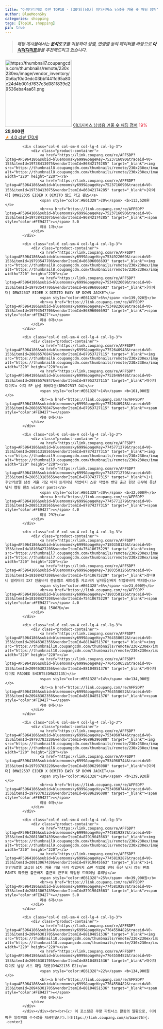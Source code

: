```yaml
---
title: "아이더디미토 추천 TOP10 - [30대][남녀] 이더커머스 남성용 겨울 숏 패딩 점퍼"
author: BlueMoonSky
categories: shopping
tags: [Top10, shopping]
pin: true
---
```


> ##### 해당 게시물에서는 [**분석도구**](https://itemscout.io/)를 이용하여 **성별**, **연령별** 등의 데이터를 바탕으로 [**아이더디미토**](https://link.coupang.com/a/baae76)들을 추천해드리고 있습니다.
<div class="container"><div class="row">
            <div class="col-6 col-sm-4 col-lg-4 col-lg-3">
                <div class="product-container">
                    <a href="https://link.coupang.com/re/AFFSDP?lptag=AF5964186&subid=bluemoonsky6999&pageKey=7631187914&traceid=V0-153&itemId=20254181200&vendorItemId=87342044216" target="_blank"><img src="https://thumbnail7.coupangcdn.com/thumbnails/remote/230x230ex/image/vendor_inventory/0b6a/10d0edc03bbf441fc95a80e24d4b001d7637e3d081f839d29536eba4aa61.png" alt="https://thumbnail7.coupangcdn.com/thumbnails/remote/230x230ex/image/vendor_inventory/0b6a/10d0edc03bbf441fc95a80e24d4b001d7637e3d081f839d29536eba4aa61.png" width="220" height="220"></a>
                    <a href="https://link.coupang.com/re/AFFSDP?lptag=AF5964186&subid=bluemoonsky6999&pageKey=7631187914&traceid=V0-153&itemId=20254181200&vendorItemId=87342044216" target="_blank">이더커머스 남성용 겨울 숏 패딩 점퍼</a>
                    <span style="color:#E61328">19%</span> <b>29,900원</b>
                    <br><a href="https://link.coupang.com/re/AFFSDP?lptag=AF5964186&subid=bluemoonsky6999&pageKey=7631187914&traceid=V0-153&itemId=20254181200&vendorItemId=87342044216" target="_blank"><span style="color:#FE9427">★</span> 4.0
                    리뷰 170개</a>
                </div>
            </div>
            
            <div class="col-6 col-sm-4 col-lg-4 col-lg-3">
                <div class="product-container">
                    <a href="https://link.coupang.com/re/AFFSDP?lptag=AF5964186&subid=bluemoonsky6999&pageKey=7523716090&traceid=V0-153&itemId=19738413075&vendorItemId=86842174285" target="_blank"><img src="https://thumbnail8.coupangcdn.com/thumbnails/remote/230x230ex/image/vendor_inventory/4ec7/f027fcfa99937e0e3aae91ecfe300f909dd8ce9217978aeae717783bb500.jpg" alt="https://thumbnail8.coupangcdn.com/thumbnails/remote/230x230ex/image/vendor_inventory/4ec7/f027fcfa99937e0e3aae91ecfe300f909dd8ce9217978aeae717783bb500.jpg" width="220" height="220"></a>
                    <a href="https://link.coupang.com/re/AFFSDP?lptag=AF5964186&subid=bluemoonsky6999&pageKey=7523716090&traceid=V0-153&itemId=19738413075&vendorItemId=86842174285" target="_blank">[아이더] DMW22335 EIDER X DIMITO 필드 카고 팬츠</a>
                    <span style="color:#E61328">20%</span> <b>113,520원</b>
                    <br><a href="https://link.coupang.com/re/AFFSDP?lptag=AF5964186&subid=bluemoonsky6999&pageKey=7523716090&traceid=V0-153&itemId=19738413075&vendorItemId=86842174285" target="_blank"><span style="color:#FE9427">★</span> 5.0
                    리뷰 1개</a>
                </div>
            </div>
            
            <div class="col-6 col-sm-4 col-lg-4 col-lg-3">
                <div class="product-container">
                    <a href="https://link.coupang.com/re/AFFSDP?lptag=AF5964186&subid=bluemoonsky6999&pageKey=7534922669&traceid=V0-153&itemId=19793547706&vendorItemId=86896066693" target="_blank"><img src="https://thumbnail8.coupangcdn.com/thumbnails/remote/230x230ex/image/vendor_inventory/2976/de9e3d1065ad8af9401e47d2800022478978ca868a13569cd011142731fb.jpg" alt="https://thumbnail8.coupangcdn.com/thumbnails/remote/230x230ex/image/vendor_inventory/2976/de9e3d1065ad8af9401e47d2800022478978ca868a13569cd011142731fb.jpg" width="220" height="220"></a>
                    <a href="https://link.coupang.com/re/AFFSDP?lptag=AF5964186&subid=bluemoonsky6999&pageKey=7534922669&traceid=V0-153&itemId=19793547706&vendorItemId=86896066693" target="_blank">[아이더] DMW22537 EIDER X DIMITO EASY SP DOWN JACKET</a>
                    <span style="color:#E61328">6%</span> <b>139,920원</b>
                    <br><a href="https://link.coupang.com/re/AFFSDP?lptag=AF5964186&subid=bluemoonsky6999&pageKey=7534922669&traceid=V0-153&itemId=19793547706&vendorItemId=86896066693" target="_blank"><span style="color:#FE9427">★</span> 
                    리뷰 0개</a>
                </div>
            </div>
            
            <div class="col-6 col-sm-4 col-lg-4 col-lg-3">
                <div class="product-container">
                    <a href="https://link.coupang.com/re/AFFSDP?lptag=AF5964186&subid=bluemoonsky6999&pageKey=7752646948&traceid=V0-153&itemId=20886576847&vendorItemId=87953727115" target="_blank"><img src="https://thumbnail6.coupangcdn.com/thumbnails/remote/230x230ex/image/vendor_inventory/4409/39d0c9643fb16a37fa9847707497b26586421891bcda65350182bbb53fe2.jpg" alt="https://thumbnail6.coupangcdn.com/thumbnails/remote/230x230ex/image/vendor_inventory/4409/39d0c9643fb16a37fa9847707497b26586421891bcda65350182bbb53fe2.jpg" width="220" height="220"></a>
                    <a href="https://link.coupang.com/re/AFFSDP?lptag=AF5964186&subid=bluemoonsky6999&pageKey=7752646948&traceid=V0-153&itemId=20886576847&vendorItemId=87953727115" target="_blank">아이더 디미토x 이지 SP 남성 헤비다운(DMW22537 O4)</a>
                    <span style="color:#E61328">14%</span> <b>161,000원</b>
                    <br><a href="https://link.coupang.com/re/AFFSDP?lptag=AF5964186&subid=bluemoonsky6999&pageKey=7752646948&traceid=V0-153&itemId=20886576847&vendorItemId=87953727115" target="_blank"><span style="color:#FE9427">★</span> 
                    리뷰 0개</a>
                </div>
            </div>
            
            <div class="col-6 col-sm-4 col-lg-4 col-lg-3">
                <div class="product-container">
                    <a href="https://link.coupang.com/re/AFFSDP?lptag=AF5964186&subid=bluemoonsky6999&pageKey=7745771279&traceid=V0-153&itemId=20851318565&vendorItemId=87874377315" target="_blank"><img src="https://thumbnail9.coupangcdn.com/thumbnails/remote/230x230ex/image/vendor_inventory/9bb1/2d87c81774e837fed872614b82916e6116df9d8a9cc7ceb948bd80927065.png" alt="https://thumbnail9.coupangcdn.com/thumbnails/remote/230x230ex/image/vendor_inventory/9bb1/2d87c81774e837fed872614b82916e6116df9d8a9cc7ceb948bd80927065.png" width="220" height="220"></a>
                    <a href="https://link.coupang.com/re/AFFSDP?lptag=AF5964186&subid=bluemoonsky6999&pageKey=7745771279&traceid=V0-153&itemId=20851318565&vendorItemId=87874377315" target="_blank">1+1 후안카르텔 남성 겨울 기모 바지 트레이닝 작업바지 스판 작업복 밴딩 출근 현장 근무복 등산 낚시 캠핑 팬츠 winter pants</a>
                    <span style="color:#E61328">30%</span> <b>32,000원</b>
                    <br><a href="https://link.coupang.com/re/AFFSDP?lptag=AF5964186&subid=bluemoonsky6999&pageKey=7745771279&traceid=V0-153&itemId=20851318565&vendorItemId=87874377315" target="_blank"><span style="color:#FE9427">★</span> 4.0
                    리뷰 29개</a>
                </div>
            </div>
            
            <div class="col-6 col-sm-4 col-lg-4 col-lg-3">
                <div class="product-container">
                    <a href="https://link.coupang.com/re/AFFSDP?lptag=AF5964186&subid=bluemoonsky6999&pageKey=7180358126&traceid=V0-153&itemId=18108427208&vendorItemId=75418675229" target="_blank"><img src="https://thumbnail7.coupangcdn.com/thumbnails/remote/230x230ex/image/vendor_inventory/5244/67ebdb8f6a96696582fe1e0e8376e2cb12dd72627191f6cc7d6854ccaa3f.jpg" alt="https://thumbnail7.coupangcdn.com/thumbnails/remote/230x230ex/image/vendor_inventory/5244/67ebdb8f6a96696582fe1e0e8376e2cb12dd72627191f6cc7d6854ccaa3f.jpg" width="220" height="220"></a>
                    <a href="https://link.coupang.com/re/AFFSDP?lptag=AF5964186&subid=bluemoonsky6999&pageKey=7180358126&traceid=V0-153&itemId=18108427208&vendorItemId=75418675229" target="_blank">장바9니 밀리터리 IX7 전술바지 전술벨트 세트상품 카고바지 남자등산바지 작업복바지 택티컬</a>
                    <span style="color:#E61328">6%</span> <b>23,000원</b>
                    <br><a href="https://link.coupang.com/re/AFFSDP?lptag=AF5964186&subid=bluemoonsky6999&pageKey=7180358126&traceid=V0-153&itemId=18108427208&vendorItemId=75418675229" target="_blank"><span style="color:#FE9427">★</span> 4.0
                    리뷰 1580개</a>
                </div>
            </div>
            
            <div class="col-6 col-sm-4 col-lg-4 col-lg-3">
                <div class="product-container">
                    <a href="https://link.coupang.com/re/AFFSDP?lptag=AF5964186&subid=bluemoonsky6999&pageKey=7764550652&traceid=V0-153&itemId=20946302356&vendorItemId=88104851376" target="_blank"><img src="https://thumbnail10.coupangcdn.com/thumbnails/remote/230x230ex/image/vendor_inventory/0a48/0c428b82f84cbaf5ef5f079f843fdc5890925e547dfe6ae662f6631290ad.jpg" alt="https://thumbnail10.coupangcdn.com/thumbnails/remote/230x230ex/image/vendor_inventory/0a48/0c428b82f84cbaf5ef5f079f843fdc5890925e547dfe6ae662f6631290ad.jpg" width="220" height="220"></a>
                    <a href="https://link.coupang.com/re/AFFSDP?lptag=AF5964186&subid=bluemoonsky6999&pageKey=7764550652&traceid=V0-153&itemId=20946302356&vendorItemId=88104851376" target="_blank">아이더 디미토 PADDED SHIRTS(DMW22135)</a>
                    <span style="color:#E61328">14%</span> <b>134,900원</b>
                    <br><a href="https://link.coupang.com/re/AFFSDP?lptag=AF5964186&subid=bluemoonsky6999&pageKey=7764550652&traceid=V0-153&itemId=20946302356&vendorItemId=88104851376" target="_blank"><span style="color:#FE9427">★</span> 
                    리뷰 0개</a>
                </div>
            </div>
            
            <div class="col-6 col-sm-4 col-lg-4 col-lg-3">
                <div class="product-container">
                    <a href="https://link.coupang.com/re/AFFSDP?lptag=AF5964186&subid=bluemoonsky6999&pageKey=7534960744&traceid=V0-153&itemId=19793783220&vendorItemId=86896296088" target="_blank"><img src="https://thumbnail6.coupangcdn.com/thumbnails/remote/230x230ex/image/vendor_inventory/7411/c4472673e5dc731be62f61a9297de0cc1c0bcd1fd574a2d85f6cdb2300f9.jpg" alt="https://thumbnail6.coupangcdn.com/thumbnails/remote/230x230ex/image/vendor_inventory/7411/c4472673e5dc731be62f61a9297de0cc1c0bcd1fd574a2d85f6cdb2300f9.jpg" width="220" height="220"></a>
                    <a href="https://link.coupang.com/re/AFFSDP?lptag=AF5964186&subid=bluemoonsky6999&pageKey=7534960744&traceid=V0-153&itemId=19793783220&vendorItemId=86896296088" target="_blank">[아이더] DMW22537 EIDER X DIMITO EASY SP DOWN JACKET</a>
                    <span style="color:#E61328">10%</span> <b>139,920원</b>
                    <br><a href="https://link.coupang.com/re/AFFSDP?lptag=AF5964186&subid=bluemoonsky6999&pageKey=7534960744&traceid=V0-153&itemId=19793783220&vendorItemId=86896296088" target="_blank"><span style="color:#FE9427">★</span> 
                    리뷰 0개</a>
                </div>
            </div>
            
            <div class="col-6 col-sm-4 col-lg-4 col-lg-3">
                <div class="product-container">
                    <a href="https://link.coupang.com/re/AFFSDP?lptag=AF5964186&subid=bluemoonsky6999&pageKey=7745819287&traceid=V0-153&itemId=20813067439&vendorItemId=87919045663" target="_blank"><img src="https://thumbnail9.coupangcdn.com/thumbnails/remote/230x230ex/image/vendor_inventory/6569/8484548bbaa586bed420b486ed14674fd3cc3d6356440376132729112bce.png" alt="https://thumbnail9.coupangcdn.com/thumbnails/remote/230x230ex/image/vendor_inventory/6569/8484548bbaa586bed420b486ed14674fd3cc3d6356440376132729112bce.png" width="220" height="220"></a>
                    <a href="https://link.coupang.com/re/AFFSDP?lptag=AF5964186&subid=bluemoonsky6999&pageKey=7745819287&traceid=V0-153&itemId=20813067439&vendorItemId=87919045663" target="_blank">1+1 후안카르텔 고급형 남자 겨울 기모 바지 작업바지 스판 작업복 밴딩 등산 낚시 캠핑 팬츠 PANTS 따뜻한 출근바지 출근복 근무복 작업용 트레이닝 츄리닝</a>
                    <span style="color:#E61328">25%</span> <b>39,900원</b>
                    <br><a href="https://link.coupang.com/re/AFFSDP?lptag=AF5964186&subid=bluemoonsky6999&pageKey=7745819287&traceid=V0-153&itemId=20813067439&vendorItemId=87919045663" target="_blank"><span style="color:#FE9427">★</span> 5.0
                    리뷰 6개</a>
                </div>
            </div>
            
            <div class="col-6 col-sm-4 col-lg-4 col-lg-3">
                <div class="product-container">
                    <a href="https://link.coupang.com/re/AFFSDP?lptag=AF5964186&subid=bluemoonsky6999&pageKey=7764550482&traceid=V0-153&itemId=20946301705&vendorItemId=88104851536" target="_blank"><img src="https://thumbnail10.coupangcdn.com/thumbnails/remote/230x230ex/image/vendor_inventory/cd3a/467a08d9af2ec27a1a79643e8172696a4e56f7e916edfbb745f7144a4638.jpg" alt="https://thumbnail10.coupangcdn.com/thumbnails/remote/230x230ex/image/vendor_inventory/cd3a/467a08d9af2ec27a1a79643e8172696a4e56f7e916edfbb745f7144a4638.jpg" width="220" height="220"></a>
                    <a href="https://link.coupang.com/re/AFFSDP?lptag=AF5964186&subid=bluemoonsky6999&pageKey=7764550482&traceid=V0-153&itemId=20946301705&vendorItemId=88104851536" target="_blank">아이더 디미토 남성 셔츠 패딩 자켓(DMW22135 E2)</a>
                    <span style="color:#E61328">22%</span> <b>134,900원</b>
                    <br><a href="https://link.coupang.com/re/AFFSDP?lptag=AF5964186&subid=bluemoonsky6999&pageKey=7764550482&traceid=V0-153&itemId=20946301705&vendorItemId=88104851536" target="_blank"><span style="color:#FE9427">★</span> 
                    리뷰 0개</a>
                </div>
            </div>
            </div></div><br><br>[👉 이 포스팅은 쿠팡 파트너스 활동의 일환으로, 이에 따른 일정액의 수수료를 제공받습니다.](https://link.coupang.com/a/baae76){: .center}